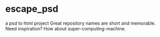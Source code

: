 # escape_psd
a psd to html project  Great repository names are short and memorable. Need inspiration? How about super-computing-machine.
